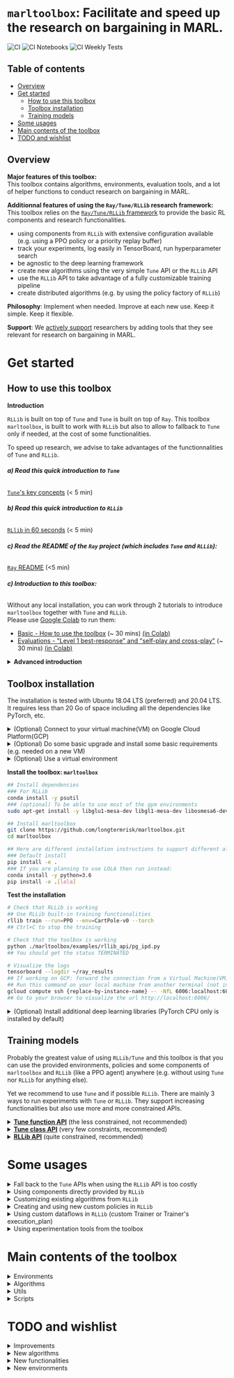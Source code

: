 # `marltoolbox`: Facilitate and speed up the research on bargaining in MARL. 
![CI](https://github.com/longtermrisk/marltoolbox/actions/workflows/ci.yml/badge.svg)
![CI Notebooks](https://github.com/longtermrisk/marltoolbox/actions/workflows/ci_notebooks.yml/badge.svg)
![CI Weekly Tests](https://github.com/longtermrisk/marltoolbox/actions/workflows/weekly_tests.yml/badge.svg)

## Table of contents

<!--ts-->
- [Overview](#overview)
- [Get started](#get-started)
  * [How to use this toolbox](#how-to-use-this-toolbox)
  * [Toolbox installation](#toolbox-installation)
  * [Training models](#training-models)
- [Some usages](#some-usages)
- [Main contents of the toolbox](#main-contents-of-the-toolbox)
- [TODO and wishlist](#todo-and-wishlist)

<!--te-->

## Overview


**Major features of this toolbox:**  
This toolbox contains algorithms, environments, evaluation tools, and a lot of 
helper functions to conduct research on bargaining in MARL.

**Additionnal features of using the `Ray/Tune/RLLib` research framework:**  
This toolbox relies on the [`Ray/Tune/RLLib` framework](https://docs.ray.io/en/master/rllib.html) 
to provide the basic RL components and research functionalities.   
- using components from `RLLib` with extensive configuration available
  (e.g. using a PPO policy or a priority replay buffer)
- track your experiments, log easily in TensorBoard, run hyperparameter search
- be agnostic to the deep learning framework
- create new algorithms using the very simple `Tune` API or the `RLLib` API
- use the `RLLib` API to take advantage of a fully customizable training pipeline
- create distributed algorithms (e.g. by using the policy factory of `RLLib`)  


**Philosophy**: Implement when needed.
Improve at each new use. Keep it simple. Keep it flexible.  

**Support**: We <ins>actively support</ins> researchers by adding tools that they see relevant for research on 
bargaining 
in MARL.  

# Get started

## How to use this toolbox

<b>Introduction</b>

`RLLib` is built on top of `Tune` and `Tune` is built on top of `Ray`. 
This toolbox `marltoolbox`, is built to work with `RLLib` 
but also to allow to fallback to `Tune` only if needed, 
at the cost of some functionalities.  

To speed up research, we advise to take advantages of the functionnalities of `Tune` and `RLLib`. 


###### **a) Read this quick introduction to `Tune`**  
[`Tune`'s key concepts](https://docs.ray.io/en/master/tune/key-concepts.html) (< 5 min)  

###### **b) Read this quick introduction to `RLLib`**  
[`RLlib` in 60 seconds](https://docs.ray.io/en/master/rllib.html#rllib-in-60-seconds) (< 5 min)  

###### **c) Read the README of the `Ray` project (which includes `Tune` and `RLLib`):**  
[`Ray` README](https://github.com/ray-project/ray) (<5 min)  

###### **c) Introduction to this toolbox:**  
Without any local installation, you can work through 2 tutorials to introduce `marltoolbox` together with `Tune` 
and `RLLib`.  
Please use [Google Colab](https://colab.research.google.com/notebooks/intro.ipynb#recent=true)
to run them:
- [Basic - How to use the toolbox](https://github.com/longtermrisk/marltoolbox/blob/master/marltoolbox/examples/Tutorial_Basics_How_to_use_the_toolbox.ipynb)
  (~ 30 mins) [(in Colab)](https://colab.research.google.com/github/longtermrisk/marltoolbox/blob/master/marltoolbox/examples/Tutorial_Basics_How_to_use_the_toolbox.ipynb)
- [Evaluations - "Level 1 best-response" and "self-play and cross-play"](https://github.com/longtermrisk/marltoolbox/blob/master/marltoolbox/examples/Tutorial_Evaluations_Level_1_best_response_and_self_play_and_cross_play.ipynb)
  (~ 30 mins) [(in Colab)](https://colab.research.google.com/github/longtermrisk/marltoolbox/blob/master/marltoolbox/examples/Tutorial_Evaluations_Level_1_best_response_and_self_play_and_cross_play.ipynb)

<details>

<summary>
<b>Advanced introduction</b>

</summary>


To explore `Tune` further:
- [`Tune` documentation](https://docs.ray.io/en/latest/tune/user-guide.html) 
- [`Tune` tutorials](https://github.com/ray-project/tutorial/tree/master/tune_exercises)
- [`Tune` examples](https://docs.ray.io/en/master/tune/examples/index.html#tune-general-examples)

To explore `RLLib` further:
- [a simple tutorial](https://colab.research.google.com/github/ray-project/tutorial/blob/master/rllib_exercises/rllib_exercise02_ppo.ipynb)
where `RLLib` is used to train a PPO algorithm
- [`RLLib` documentation](https://docs.ray.io/en/master/rllib-toc.html)
- [`RLLib` tutorials](https://github.com/ray-project/tutorial/tree/master/rllib_exercises)
- [`RLLib` examples](https://github.com/ray-project/ray/tree/master/rllib/examples) 

To explore the toolbox `marltoolbox` further, take a look at 
[our examples](https://github.com/longtermrisk/marltoolbox/tree/master/marltoolbox/examples).


</details>


## Toolbox installation

The installation is tested with Ubuntu 18.04 LTS (preferred) and 20.04 LTS.  
It requires less than 20 Go of space including all the dependencies like PyTorch, etc.


<details>

<summary>
(Optional) Connect to your virtual machine(VM) on Google Cloud Platform(GCP)
</summary>

```bash
gcloud compute ssh {replace-by-instance-name}
```
</details>
<details>

<summary>
(Optional) Do some basic upgrade and install some basic requirements (e.g. needed on a new VM)
</summary>

```bash
sudo apt update
sudo apt upgrade
sudo apt-get install build-essential
# Run this command another time (especially needed with Ubuntu 20.04 LTS)
sudo apt-get install build-essential
```
</details>
<details>

<summary>
(Optional) Use a virtual environment
</summary>

```bash
# If needed, install conda:
## Follow instruction at
https://docs.conda.io/projects/conda/en/latest/user-guide/install/linux.html
## Like that:
	wget https://repo.anaconda.com/miniconda/Miniconda3-latest-Linux-x86_64.sh
	bash Miniconda3-latest-Linux-x86_64.sh
	# Enter. Enter... yes. Enter. yes.
	exit  
	# Connect again to the VM or open a new terminal
        gcloud compute ssh {replace-by-instance-name} 
	# Check your conda installation  
	conda list

# Create a virtual environment:
conda create -n marltoolbox python=3.8.5
conda activate marltoolbox
pip install --upgrade pip
```
</details>


**Install the toolbox: `marltoolbox`**
```bash
## Install dependencies
### For RLLib
conda install -y psutil
### (optional) To be able to use most of the gym environments
sudo apt-get install -y libglu1-mesa-dev libgl1-mesa-dev libosmesa6-dev xvfb ffmpeg curl patchelf libglfw3 libglfw3-dev cmake zlib1g zlib1g-dev swig

## Install marltoolbox
git clone https://github.com/longtermrisk/marltoolbox.git
cd marltoolbox

## Here are different installation instructions to support different algorithms
### Default install
pip install -e .
### If you are planning to use LOLA then run instead:
conda install -y python=3.6
pip install -e .[lola]
```
**Test the installation**
```bash
# Check that RLLib is working
## Use RLLib built-in training functionalities
rllib train --run=PPO --env=CartPole-v0 --torch 
## Ctrl+C to stop the training 

# Check that the toolbox is working
python ./marltoolbox/examples/rllib_api/pg_ipd.py
## You should get the status TERMINATED

# Visualize the logs
tensorboard --logdir ~/ray_results
## If working on GCP: forward the connection from a Virtual Machine(VM) to your machine
## Run this command on your local machine from another terminal (not in the VM)
gcloud compute ssh {replace-by-instance-name} -- -NfL 6006:localhost:6006
## Go to your browser to visualize the url http://localhost:6006/
```

<details>

<summary>
(Optional) Install additional deep learning libraries (PyTorch CPU only is installed by default)
</summary>

```bash
# Install PyTorch with GPU
# Check cuda version
nvidia-smi
# Look for "CUDA Version: XX.X"
# With the right cuda version:
conda install pytorch torchvision cudatoolkit=[cuda version like 10.2] -c pytorch
# Check PyTorch installation and if your GPU is available to PyTorch
python
    import torch
    torch.__version__
    torch.cuda.is_available()
    exit()

# Install Tensorflow
pip install tensorflow
```

</details>


## Training models

Probably the greatest value of using `RLLib/Tune` and this toolbox is
that you can use the provided environments, policies and 
some components 
of `marltoolbox` and `RLLib` (like a PPO agent) 
anywhere (e.g. without using `Tune` nor `RLLib` for anything else).  

Yet we recommend to use `Tune` and if possible `RLLib`. 
There are mainly 3 ways to run experiments with `Tune` or `RLLib`. 
They support increasing functionalities 
but also use more and more constrained APIs. 
 

<details>

<summary>
<b><ins>Tune function API</ins></b> (the less constrained, not recommended) 
</summary>

- **Constraints:** With the `Tune` function API, you only need to provide the training 
  function. [See the `Tune` documentation](https://docs.ray.io/en/master/tune/key-concepts.html).     
- **Best used:** If you want to very quickly run some code from an external repository.
- **Functionalities:** Running several seeds in parallel and comparing their results. 
  Easily plot values to TensorBoard and visualizing the plots in live. 
  Tracking your experiments and hyperparameters. Hyperparameter search.
  Early stopping.
  
</details>

<details>

<summary>
<b><ins>Tune class API</ins></b> (very few constraints, recommended)   
</summary>

- **Constraints:** You need to provide a Trainer class with at minimum a setup method and a 
  step method. [See the `Tune` documentation](https://docs.ray.io/en/master/tune/key-concepts.html).    
- **Best used:** If you want to run some code from an external repository 
  and you need checkpoints. Helpers in this toolbox (`marltoolbox.utils.policy.get_tune_policy_class`)
  will also allow you transform this class (already trained) into frozen `RLLib` policies. 
  This is useful to produce evaluation against other `RLLib` algorithms or
  when using experimentation tools from `marltoolbox.utils`.
- **<ins>Additional</ins> functionalities:** Cleaner format. Checkpoints. Allow conversion to the `RLLib` policy API.   
  The trained agents can be converted to the `RLLib` policy API for evaluation only.
  This allows you to use functionalities which rely on the `RLLib` API (but not training).
  
</details>


<details>

<summary>
<b><ins>RLLib API</ins></b> (quite constrained, recommended)  
</summary>

- **Constraints:** You need to use the `RLLib` API (trainer, policy, callbacks, etc.). 
  For information, `RLLib` trainer classes are specific implementations of the `Tune` class API 
  (just above). [See the `RLLib` documentation](https://docs.ray.io/en/master/rllib-toc.html).  
- **Best used:** If you are creating a new training setup or policy from 
  scratch. 
  Or if you want a seamless integration with all `RLLib` components. 
  Or if you need distributed training.  
- **<ins>Additional</ins> functionalities:** Using easily all components from `RLLib` 
  (models, environments, algorithms, exploration, schedulers, preprocessing, etc.).
  Using the customizable trainer and policy factories from `RLLib`.
  
</details>

# Some usages

<details>

<summary>
Fall back to the <code>Tune</code> APIs when using the <code>RLLib</code> API is too costly
</summary>

If the setup you want to train already exist, has a training loop 
and if the cost to convert it into `RLLib` is too expensive,
then with minimum changes you can use `Tune`.


**When is the conversion cost to `RLLib` too high?**  
- If the algorithm has a complex unusual dataflow 
- If the algorithm has an unusual training process 
    - like `LOLA`: performing "virtual" opponent updates
    - like `LTFT`: nested algorithms
- If you don't need to change the algorithm
- If you don't plan to run the algorithm against policies from `RLLib`
- If you do not plan to work much with the algorithm. 
And thus, you do not want to invest time in the conversion to `RLLib`.
- Some points above and you are only starting to use `RLLib`  
- etc.

###### Tutorials: 
- Tutorial_Basics_How_to_use_the_toolbox.ipynb

###### Examples: 

You can find such examples in `marltoolbox.examples.tune_class_api` and in `marltoolbox.examples.tune_function_api`.  

</details>

<details>

<summary>
Using components directly provided by <code>RLLib</code> 
</summary>

###### Tutorials: 
- Tutorial_Basics_How_to_use_the_toolbox.ipynb

###### a) Examples using the `Tune` class API:
- Using an A3C policy: `amd.py` with `use_rllib_policy = True` (toolbox example)
- Using (custom or not) environments:
    - IPD and coin game environments: amd.py (toolbox example)
    - Asymmetric coin game environment: lola_pg_official.py (toolbox example)

###### b) Examples using the `RLLib` API:
- IPD environments: pg_ipd.py (toolbox example)
- Asymmetric coin game environment: ppo_asymmetric_coin_game.py (toolbox example)
- APEX_DDPG and the water world environment:
[`multi_agent_independent_learning.py`](https://github.com/ray-project/ray/blob/master/rllib/examples/multi_agent_independent_learning.py)
- MADDPG and the two step game environment:
[`two_step_game.py`](https://github.com/ray-project/ray/blob/master/rllib/examples/two_step_game.py)
- Policy Gradient (PG) and the rock paper scissors environment:
[`rock_paper_scissors_multiagent.py`](https://github.com/ray-project/ray/blob/master/rllib/examples/rock_paper_scissors_multiagent.py)
(in the `run_same_policy` function)
</details>

<details>

<summary>
Customizing existing algorithms from <code>RLLib</code>
</summary>

###### Examples:  
- Customize policy's postprocessing (processing after env.step) and trainer:
inequity_aversion.py (toolbox example)
- Change the loss function of the Policy Gradient (PG) Policy:
[`rock_paper_scissors_multiagent.py`](https://github.com/ray-project/ray/blob/master/rllib/examples/rock_paper_scissors_multiagent.py)  
(in the `run_with_custom_entropy_loss` function) 

</details>


<details>

<summary>
Creating and using new custom policies in <code>RLLib</code>
</summary>

In `RLLib`, customizing a policy allows to change its training and evaluation logics.    

###### Examples:  
- Hardcoded random Policy:
[`multi_agent_custom_policy.py`](https://github.com/ray-project/ray/blob/master/rllib/examples/multi_agent_custom_policy.py)
- Hardcoded fixed Policy:
[`rock_paper_scissors_multiagent.py`](https://github.com/ray-project/ray/blob/master/rllib/examples/rock_paper_scissors_multiagent.py)  
(in the `run_heuristic_vs_learned` function)
- Policy with nested Policies: `ltft.py` (toolbox example)

</details>

<details>

<summary>
Using custom dataflows in <code>RLLib</code> (custom Trainer or Trainer's execution_plan)
</summary>

###### Examples:
- Training 2 different policies with 2 different Trainers 
(less complex but less sample efficient than the 2nd method below):
[`multi_agent_two_trainers.py`](https://github.com/ray-project/ray/blob/master/rllib/examples/multi_agent_two_trainers.py)
- Training 2 different policies with a custom Trainer (more complex, more sample efficient):
[`two_trainer_workflow.py`](https://github.com/ray-project/ray/blob/master/rllib/examples/two_trainer_workflow.py)

</details>

<details>

<summary>
Using experimentation tools from the toolbox
</summary>

###### Tutorials: 
- Evaluations_Level_1_best_response_and_self_play_and_cross_play.ipynb

###### Examples:
- Training a level 1 best response: `l1br_amtft.py` (toolbox example)
- Evaluating same-play and cross-play performances: `amtft_various_env.py` (toolbox example)

</details>





# Main contents of the toolbox

<details>

<summary>
Environments
</summary>

  - various matrix social dilemmas
  - various coin games

</details>

<details>

<summary>
Algorithms
</summary>

  - AMD ([Adaptive Mechanism Design](https://arxiv.org/abs/1806.04067))
  - amTFT ([Approximate Markov Tit-For-Tat](https://arxiv.org/abs/1707.01068))
  - LTFT ([Learning Tit-For-Tat](https://longtermrisk.org/files/toward_cooperation_learning_games_oct_2020.pdf), 
    **simplified version**)
  - LOLA-Exact, LOLA-PG
  - LOLA-DICE ([paper](https://arxiv.org/pdf/1802.05098.pdf), 
    [unofficial](https://github.com/alexis-jacq/LOLA_DiCE), 
    in the `experimental` branch, **WIP: 
    not working properly**)  
  - supervised learning
  - population
      - This policy plays an episode by sampling a policy 
        from a population of similar policies
  - hierarchical
      - It is a base policy class which allows the use of nested algorithms 

</details>

<details>

<summary>
Utils
</summary>

  - exploration
      - SoftQ with temperature schedule
  - log
      - callbacks to log values from environments and policies
  - lvl1_best_response 
      - helper functions to train level 1 exploiters
  - policy
      - helper to transform a trained Tune Trainer
      into frozen RLLib policies
  - postprocessing
      - helpers to compute welfare functions 
      and add this data in the evaluation batch 
      (the batches sampled by the evaluation workers)
  - restore
      - helpers to load a checkpoint only for 
      a chosen policy (instead of for all existing policies as RLLib does) 
  - rollout
      - a rollout runner function which can be called from 
      inside a RLLib policy
  - self_and_cross_perf
      - a helper to evaluate the performance
      in self-play and cross-play.    
      "self-play": playing against agents from the same training run.  
      "cross-play": playing against agents from different training runs.  
  - plot 
      - helpers to plot results

</details>


<details>

<summary>
Scripts
</summary>

  - aggregate_and_plot_tensorboard_data
      - a script to aggregate the logged values from several seeds 
        (into mean, std, etc.) and to create summary plots 

</details>

# TODO and wishlist
<details>

<summary>
Improvements
</summary>

  - Add unit tests for the algorithms
  - Refactor the algorithm to make them more readable  
  - Use the logger everywhere
  - Add and improve docstrings
  - Set good hyper-parameters in the custom examples 
  - Report all results directly in Weights&Biases (saving download time from VM)

</details>

<details>

<summary>
New algorithms
</summary>

  - Multi-agent adversarial IRL
  - Multi-agent generative adversarial imitation learning
  - Model-based RL like PETS, MPC
  - Opponent modeling like k-level
  - Capability to use algorithms from OpenSpiel like MCTS

</details>

<details>

<summary>
New functionalities
</summary>

  - Reward uncertainty
  - Full / partial observability of opponent actions
  - (partial) Parameter transparency
  - Easy benchmarking with metrics specific to MARL
  - (more on) Exploitability evaluation 
  - Performance against a suite of other MARL algorithms

</details>

<details>

<summary>
New environments
</summary>

    - Capability to use environments from OpenSpiel
    - (iterated) Ultimatum game (including variants)

</details>


